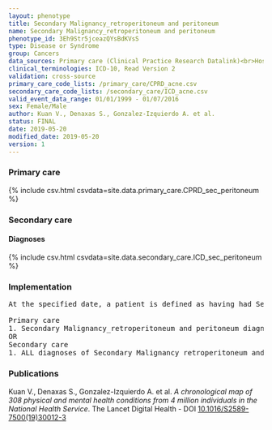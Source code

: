 ```yaml
---
layout: phenotype
title: Secondary Malignancy_retroperitoneum and peritoneum
name: Secondary Malignancy_retroperitoneum and peritoneum
phenotype_id: 3Eh9Str5jceazQYsBdKVsS 
type: Disease or Syndrome
group: Cancers
data_sources: Primary care (Clinical Practice Research Datalink)<br>Hospitalizations (Hospital Episode Statistics) 
clinical_terminologies: ICD-10, Read Version 2 
validation: cross-source
primary_care_code_lists: /primary_care/CPRD_acne.csv
secondary_care_code_lists: /secondary_care/ICD_acne.csv
valid_event_data_range: 01/01/1999 - 01/07/2016
sex: Female/Male
author: Kuan V., Denaxas S., Gonzalez-Izquierdo A. et al.
status: FINAL
date: 2019-05-20
modified_date: 2019-05-20
version: 1
---
```

### Primary care 
{% include csv.html csvdata=site.data.primary_care.CPRD_sec_peritoneum %}
### Secondary care 
#### Diagnoses 
{% include csv.html csvdata=site.data.secondary_care.ICD_sec_peritoneum %}
### Implementation 
<pre>At the specified date, a patient is defined as having had Secondary Malignancy retroperitoneum and peritoneum IF they meet the criteria for any of the following on or before the specified date. The earliest date on which the individual meets any of the following criteria on or before the specified date is defined as the first event date:

Primary care
1. Secondary Malignancy_retroperitoneum and peritoneum diagnosis or history of diagnosis during a consultation 
OR
Secondary care
1. ALL diagnoses of Secondary Malignancy_retroperitoneum and peritoneum or history of diagnosis during a hospitalization</pre> 
 
### Publications 
Kuan V., Denaxas S., Gonzalez-Izquierdo A. et al. _A chronological map of 308 physical and mental health conditions from 4 million individuals in the National Health Service_. The Lancet Digital Health - DOI <a href='https://www.thelancet.com/journals/landig/article/PIIS2589-7500(19)30012-3/fulltext'>10.1016/S2589-7500(19)30012-3</a>
